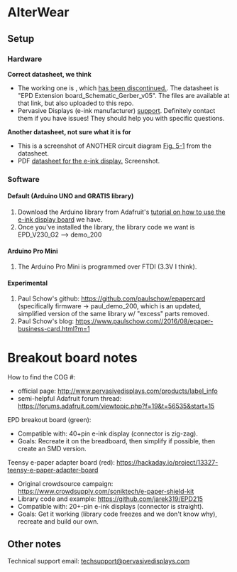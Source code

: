 # AlterWear
## Setup

### Hardware
**Correct datasheet, we think**
- The working one is , which [has been discontinued.](http://www.pervasivedisplays.com/kits/ext_kit). The datasheet is "EPD Extension board_Schematic_Gerber_v05". The files are available at that link, but also uploaded to this repo.
- Pervasive Displays (e-ink manufacturer) [support](http://www.pervasivedisplays.com/contact). Definitely contact them if you have issues! They should help you with specific questions.

**Another datasheet, not sure what it is for**
- This is a screenshot of ANOTHER circuit diagram [Fig. 5-1](https://www.dropbox.com/s/spbxfzleej3tsp5/Screenshot%202018-02-21%2015.26.41.png?dl=0) from the datasheet.
- PDF [datasheet for the e-ink display.](http://www.pervasivedisplays.com/LiteratureRetrieve.aspx?ID=232432) 
Screenshot.

### Software
#### Default (Arduino UNO and GRATIS library)
1. Download the Arduino library from Adafruit's [tutorial on how to use the e-ink display board](https://learn.adafruit.com/repaper-eink-development-board/overview) we have.
2. Once you've installed the library, the library code we want is EPD_V230_G2 --> demo_200

#### Arduino Pro Mini
1. The Arduino Pro Mini is programmed over FTDI (3.3V I think).

#### Experimental
1. Paul Schow's github: https://github.com/paulschow/epapercard
(specifically firmware -> paul_demo_200, which is an updated, simplified version of the same library w/ "excess" parts removed.
2. Paul Schow's blog: https://www.paulschow.com//2016/08/epaper-business-card.html?m=1
 

# Breakout board notes

How to find the COG #:
- official page: http://www.pervasivedisplays.com/products/label_info
- semi-helpful Adafruit forum thread: https://forums.adafruit.com/viewtopic.php?f=19&t=56535&start=15


EPD breakout board (green):
- Compatible with: 40+pin e-ink display (connector is zig-zag).
- Goals: Recreate it on the breadboard, then simplify if possible, then create an SMD version.

Teensy e-paper adapter board (red): https://hackaday.io/project/13327-teensy-e-paper-adapter-board
- Original crowdsource campaign: https://www.crowdsupply.com/soniktech/e-paper-shield-kit
- Library code and example: https://github.com/jarek319/EPD215
- Compatible with: 20+-pin e-ink displays (connector is straight).
- Goals: Get it working (library code freezes and we don't know why), recreate and build our own.


## Other notes
Technical support email: 	techsupport@pervasivedisplays.com
